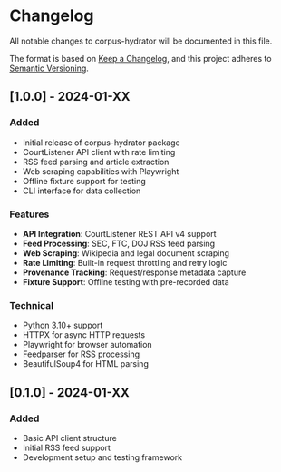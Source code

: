 # Changelog

All notable changes to corpus-hydrator will be documented in this file.

The format is based on [Keep a Changelog](https://keepachangelog.com/en/1.0.0/),
and this project adheres to [Semantic Versioning](https://semver.org/spec/v2.0.0.html).

## [1.0.0] - 2024-01-XX

### Added
- Initial release of corpus-hydrator package
- CourtListener API client with rate limiting
- RSS feed parsing and article extraction
- Web scraping capabilities with Playwright
- Offline fixture support for testing
- CLI interface for data collection

### Features
- **API Integration**: CourtListener REST API v4 support
- **Feed Processing**: SEC, FTC, DOJ RSS feed parsing
- **Web Scraping**: Wikipedia and legal document scraping
- **Rate Limiting**: Built-in request throttling and retry logic
- **Provenance Tracking**: Request/response metadata capture
- **Fixture Support**: Offline testing with pre-recorded data

### Technical
- Python 3.10+ support
- HTTPX for async HTTP requests
- Playwright for browser automation
- Feedparser for RSS processing
- BeautifulSoup4 for HTML parsing

## [0.1.0] - 2024-01-XX

### Added
- Basic API client structure
- Initial RSS feed support
- Development setup and testing framework